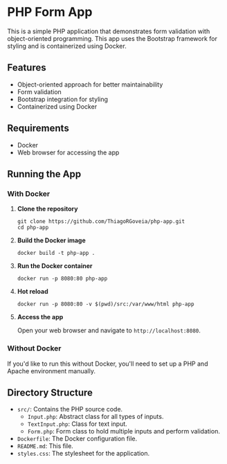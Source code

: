 # PHP Form App

This is a simple PHP application that demonstrates form validation with object-oriented programming. This app uses the Bootstrap framework for styling and is containerized using Docker.

## Features

- Object-oriented approach for better maintainability
- Form validation
- Bootstrap integration for styling
- Containerized using Docker

## Requirements

- Docker
- Web browser for accessing the app

## Running the App

### With Docker

1. **Clone the repository**

   ```
   git clone https://github.com/ThiagoRGoveia/php-app.git
   cd php-app
   ```

2. **Build the Docker image**

   ```
   docker build -t php-app .
   ```

3. **Run the Docker container**

   ```
   docker run -p 8080:80 php-app
   ```

4. **Hot reload**

   ```
   docker run -p 8080:80 -v $(pwd)/src:/var/www/html php-app
   ```

5. **Access the app**

   Open your web browser and navigate to `http://localhost:8080`.

### Without Docker

If you'd like to run this without Docker, you'll need to set up a PHP and Apache environment manually.

## Directory Structure

- `src/`: Contains the PHP source code.
  - `Input.php`: Abstract class for all types of inputs.
  - `TextInput.php`: Class for text input.
  - `Form.php`: Form class to hold multiple inputs and perform validation.
- `Dockerfile`: The Docker configuration file.
- `README.md`: This file.
- `styles.css`: The stylesheet for the application.
